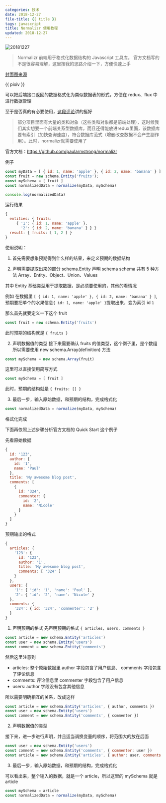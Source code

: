 ```yaml
---
categories: 技术
date: 2018-12-27
file-title: {{ title }}
tags: javascript
title: Normalizr 使用教程
updated: 2018-12-27
---
```


![20181227](https://xiawei.cc/images/20181227.jpg)

> Normalizr 前端用于格式化数据结构的 Javascript 工具库。
> 官方文档写的不是很容易理解，这里按我的思路介绍一下，方便快速上手

<!-- more -->
[封面图来源][0]

{{ pixiv }}

可以把后端接口返回的数据格式化为类似数据表的形式，方便在 redux、flux 中进行数据管理

至于是否真的有必要使用，[这段评论][1]讲的挺好
> 部分项目里面有大量的类和对象（这些类和对象都是前端处理），这时候我们其实想要一个前端关系型数据库，而且还得能放进redux里面，该数据库要有索引（加快查询速度），符合数据库范式（增删改查数据不会产生副作用）。此时，normalizr就需要使用了

官方文档：https://github.com/paularmstrong/normalizr

例子
```javascript
const myData = [ { id: 1, name: 'apple' }, { id: 2, name: 'banana' } ]
const fruit = new schema.Entity('fruits');
const mySchema = [ fruit ]
const normalizedData = normalize(myData, mySchema)

console.log(normalizedData)
```

运行结果
```javascript
{
  entities: { fruits:
     { '1': { id: 1, name: 'apple' },
       '2': { id: 2, name: 'banana' } } }
  result: { fruits: [ 1, 2 ] }
}

```

使用说明：
1. 首先需要想象预期得到什么样的结果，来定义预期的数据结构

2. 声明需要提取出来的部分 schema.Entity
声明 schema
schema 共有 5 种方法 Array、Entity、Object、Union、Values

其中 Entity 基础类型用于提取数据，是必须要使用的，其他的看情况

例如 在数据里 `[ { id: 1, name: 'apple' }, { id: 2, name: 'banana' } ]`, 预期要把单个的水果信息`{ id: 1, name: 'apple' }`提取出来，变为索引 id `1`

那么首先就要定义一下这个 fruit

```javascript
const fruit = new schema.Entity('fruits')
```

此时预期的结构就是 `{ fruits }`

2. 声明数据值的类型
接下来需要确认 fruits 的值类型，这个例子里，是个数组
所以需要使用 new schema.Array(definition) 方法

```javascript
const mySchema = new schema.Array(fruit)
```

这里可以直接使用简写方式

```javascript
const mySchema = [ fruit ]
```

此时，预期的结构就是 `{ fruits: [] }`

3. 最后一步，输入原始数据，和预期的结构，完成格式化

```javascript
const normalizedData = normalize(myData, mySchema)
```

格式化完成

下面再依照上述步骤分析官方文档的 Quick Start 这个例子

先看原始数据
```javascript
{
  id: '123',
  author: {
    id: '1',
    name: 'Paul'
  },
  title: 'My awesome blog post',
  comments: [
    {
      id: '324',
      commenter: {
        id: '2',
        name: 'Nicole'
      }
    }
  ]
}
```

预期输出的格式
```javascript
{
  articles: {
    '123': {
      id: '123',
      author: '1',
      title: 'My awesome blog post',
      comments: [ '324' ]
    }
  },
  users: {
    '1': { 'id': '1', 'name': 'Paul' },
    '2': { 'id': '2', 'name': 'Nicole' }
  },
  comments: {
    '324': { id: '324', 'commenter': '2' }
  }
}
```

1. 声明预期的格式
先声明预期的格式 `{ articles, users, comments }`

```javascript
const article = new schema.Entity('articles')
const user = new schema.Entity('users')
const comment = new schema.Entity('comments')
```

然后这里注意到

* articles: 整个原始数据里 author 字段包含了用户信息、 comments 字段包含了评论信息
* comments: 评论信息里 commenter 字段包含了用户信息
* users: author 字段没有包含其他信息


所以需要明确相互的关系，改成这样

```javascript
const article = new schema.Entity('articles', { author, comments })
const user = new schema.Entity('users')
const comment = new schema.Entity('comments', { commenter })
```

2. 声明数据值的类型

接下来，进一步进行声明，并且适当调换变量的顺序，将范围大的放在后面
```javascript
const user = new schema.Entity('users')
const comment = new schema.Entity('comments', { commenter: user })
const article = new schema.Entity('articles', { author: user, comments: [comment] })
```

3. 最后一步，输入原始数据，和预期的结构，完成格式化

可以看出来，整个输入的数据，就是一个 article，所以这里的 mySchema 就是 article

```javascript
const mySchema = article
const normalizedData = normalize(myData, mySchema)
```


[0]: https://www.pixiv.net/member_illust.php?mode=medium&illust_id=55883093
[1]: https://segmentfault.com/q/1010000008816485
